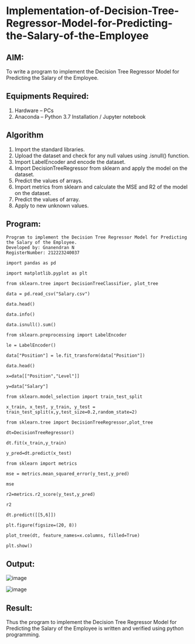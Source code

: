 # Implementation-of-Decision-Tree-Regressor-Model-for-Predicting-the-Salary-of-the-Employee

## AIM:
To write a program to implement the Decision Tree Regressor Model for Predicting the Salary of the Employee.

## Equipments Required:
1. Hardware – PCs
2. Anaconda – Python 3.7 Installation / Jupyter notebook

## Algorithm
1. Import the standard libraries.
2. Upload the dataset and check for any null values using .isnull() function.
3. Import LabelEncoder and encode the dataset.
4. Import DecisionTreeRegressor from sklearn and apply the model on the dataset.
5. Predict the values of arrays.
6. Import metrics from sklearn and calculate the MSE and R2 of the model on the dataset.
7. Predict the values of array.
8. Apply to new unknown values.
## Program:
```
Program to implement the Decision Tree Regressor Model for Predicting the Salary of the Employee.
Developed by: Gnanendran N
RegisterNumber: 212223240037
```
```
import pandas as pd

import matplotlib.pyplot as plt

from sklearn.tree import DecisionTreeClassifier, plot_tree

data = pd.read_csv("Salary.csv")

data.head()

data.info()

data.isnull().sum()

from sklearn.preprocessing import LabelEncoder

le = LabelEncoder()

data["Position"] = le.fit_transform(data["Position"])

data.head()

x=data[["Position","Level"]]

y=data["Salary"]

from sklearn.model_selection import train_test_split

x_train, x_test, y_train, y_test = train_test_split(x,y,test_size=0.2,random_state=2)

from sklearn.tree import DecisionTreeRegressor,plot_tree

dt=DecisionTreeRegressor()

dt.fit(x_train,y_train)

y_pred=dt.predict(x_test)

from sklearn import metrics

mse = metrics.mean_squared_error(y_test,y_pred)

mse

r2=metrics.r2_score(y_test,y_pred)

r2

dt.predict([[5,6]])

plt.figure(figsize=(20, 8))

plot_tree(dt, feature_names=x.columns, filled=True)

plt.show()

```
## Output:
![image](https://github.com/user-attachments/assets/a25ebd7c-f253-4e87-a9b4-10f34bf83cd0)

![image](https://github.com/user-attachments/assets/ee785cb0-cadd-47e8-9027-d6315971b7e1)

## Result:
Thus the program to implement the Decision Tree Regressor Model for Predicting the Salary of the Employee is written and verified using python programming.
